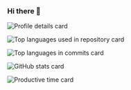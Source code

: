 ### Hi there 👋

<!--
**Eiger-3970/Eiger-3970** is a ✨ _special_ ✨ repository because its `README.md` (this file) appears on your GitHub profile.

Here are some ideas to get you started:

- 🔭 I’m currently working on ...
- 🌱 I’m currently learning ...
- 👯 I’m looking to collaborate on ...
- 🤔 I’m looking for help with ...
- 💬 Ask me about ...
- 📫 How to reach me: ...
- 😄 Pronouns: ...
- ⚡ Fun fact: ...
-->

![Profile details card](http://github-profile-summary-cards.vercel.app/api/cards/profile-details?username=Eiger-3970&theme=2077)

![Top languages used in repository card](http://github-profile-summary-cards.vercel.app/api/cards/repos-per-language?username=Eiger-3970&theme=2077)

![Top languages in commits card](http://github-profile-summary-cards.vercel.app/api/cards/most-commit-language?username=Eiger-3970&theme=2077)

![GitHub stats card](http://github-profile-summary-cards.vercel.app/api/cards/stats?username=Eiger-3970&theme=2077)

![Productive time card](http://github-profile-summary-cards.vercel.app/api/cards/productive-time?username=Eiger-3970&theme=2077&utcOffset=+1)

